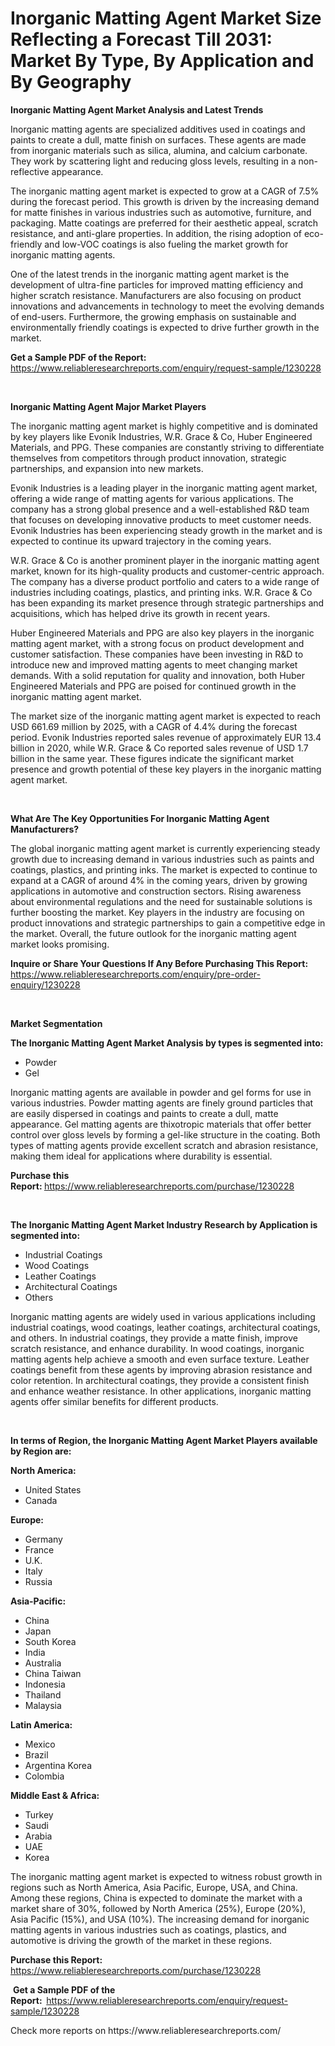 <p><h1>Inorganic Matting Agent Market Size Reflecting a Forecast Till 2031: Market By Type, By Application and By Geography</h1></p><p><strong>Inorganic Matting Agent Market Analysis and Latest Trends</strong></p>
<p><p>Inorganic matting agents are specialized additives used in coatings and paints to create a dull, matte finish on surfaces. These agents are made from inorganic materials such as silica, alumina, and calcium carbonate. They work by scattering light and reducing gloss levels, resulting in a non-reflective appearance.</p><p>The inorganic matting agent market is expected to grow at a CAGR of 7.5% during the forecast period. This growth is driven by the increasing demand for matte finishes in various industries such as automotive, furniture, and packaging. Matte coatings are preferred for their aesthetic appeal, scratch resistance, and anti-glare properties. In addition, the rising adoption of eco-friendly and low-VOC coatings is also fueling the market growth for inorganic matting agents.</p><p>One of the latest trends in the inorganic matting agent market is the development of ultra-fine particles for improved matting efficiency and higher scratch resistance. Manufacturers are also focusing on product innovations and advancements in technology to meet the evolving demands of end-users. Furthermore, the growing emphasis on sustainable and environmentally friendly coatings is expected to drive further growth in the market.</p></p>
<p><strong>Get a Sample PDF of the Report:&nbsp;</strong> <a href="https://www.reliableresearchreports.com/enquiry/request-sample/1230228">https://www.reliableresearchreports.com/enquiry/request-sample/1230228</a></p>
<p>&nbsp;</p>
<p><strong>Inorganic Matting Agent Major Market Players</strong></p>
<p><p>The inorganic matting agent market is highly competitive and is dominated by key players like Evonik Industries, W.R. Grace & Co, Huber Engineered Materials, and PPG. These companies are constantly striving to differentiate themselves from competitors through product innovation, strategic partnerships, and expansion into new markets.</p><p>Evonik Industries is a leading player in the inorganic matting agent market, offering a wide range of matting agents for various applications. The company has a strong global presence and a well-established R&D team that focuses on developing innovative products to meet customer needs. Evonik Industries has been experiencing steady growth in the market and is expected to continue its upward trajectory in the coming years.</p><p>W.R. Grace & Co is another prominent player in the inorganic matting agent market, known for its high-quality products and customer-centric approach. The company has a diverse product portfolio and caters to a wide range of industries including coatings, plastics, and printing inks. W.R. Grace & Co has been expanding its market presence through strategic partnerships and acquisitions, which has helped drive its growth in recent years.</p><p>Huber Engineered Materials and PPG are also key players in the inorganic matting agent market, with a strong focus on product development and customer satisfaction. These companies have been investing in R&D to introduce new and improved matting agents to meet changing market demands. With a solid reputation for quality and innovation, both Huber Engineered Materials and PPG are poised for continued growth in the inorganic matting agent market.</p><p>The market size of the inorganic matting agent market is expected to reach USD 661.69 million by 2025, with a CAGR of 4.4% during the forecast period. Evonik Industries reported sales revenue of approximately EUR 13.4 billion in 2020, while W.R. Grace & Co reported sales revenue of USD 1.7 billion in the same year. These figures indicate the significant market presence and growth potential of these key players in the inorganic matting agent market.</p></p>
<p>&nbsp;</p>
<p><strong>What Are The Key Opportunities For Inorganic Matting Agent Manufacturers?</strong></p>
<p><p>The global inorganic matting agent market is currently experiencing steady growth due to increasing demand in various industries such as paints and coatings, plastics, and printing inks. The market is expected to continue to expand at a CAGR of around 4% in the coming years, driven by growing applications in automotive and construction sectors. Rising awareness about environmental regulations and the need for sustainable solutions is further boosting the market. Key players in the industry are focusing on product innovations and strategic partnerships to gain a competitive edge in the market. Overall, the future outlook for the inorganic matting agent market looks promising.</p></p>
<p><strong>Inquire or Share Your Questions If Any Before Purchasing This Report:</strong> <a href="https://www.reliableresearchreports.com/enquiry/pre-order-enquiry/1230228">https://www.reliableresearchreports.com/enquiry/pre-order-enquiry/1230228</a></p>
<p>&nbsp;</p>
<p><strong>Market Segmentation</strong></p>
<p><strong>The Inorganic Matting Agent Market Analysis by types is segmented into:</strong></p>
<p><ul><li>Powder</li><li>Gel</li></ul></p>
<p><p>Inorganic matting agents are available in powder and gel forms for use in various industries. Powder matting agents are finely ground particles that are easily dispersed in coatings and paints to create a dull, matte appearance. Gel matting agents are thixotropic materials that offer better control over gloss levels by forming a gel-like structure in the coating. Both types of matting agents provide excellent scratch and abrasion resistance, making them ideal for applications where durability is essential.</p></p>
<p><strong>Purchase this Report:&nbsp;</strong><a href="https://www.reliableresearchreports.com/purchase/1230228">https://www.reliableresearchreports.com/purchase/1230228</a></p>
<p>&nbsp;</p>
<p><strong>The Inorganic Matting Agent Market Industry Research by Application is segmented into:</strong></p>
<p><ul><li>Industrial Coatings</li><li>Wood Coatings</li><li>Leather Coatings</li><li>Architectural Coatings</li><li>Others</li></ul></p>
<p><p>Inorganic matting agents are widely used in various applications including industrial coatings, wood coatings, leather coatings, architectural coatings, and others. In industrial coatings, they provide a matte finish, improve scratch resistance, and enhance durability. In wood coatings, inorganic matting agents help achieve a smooth and even surface texture. Leather coatings benefit from these agents by improving abrasion resistance and color retention. In architectural coatings, they provide a consistent finish and enhance weather resistance. In other applications, inorganic matting agents offer similar benefits for different products.</p></p>
<p>&nbsp;</p>
<p><strong>In terms of Region, the Inorganic Matting Agent Market Players available by Region are:</strong></p>
<p>
    <p> <strong> North America: </strong>
        <ul>
            <li>United States</li>
            <li>Canada</li>
        </ul>
        </p> 
    <p> <strong> Europe: </strong>
        <ul>
            <li>Germany</li>
            <li>France</li>
            <li>U.K.</li>
            <li>Italy</li>
            <li>Russia</li>
        </ul>
        </p> 
    <p> <strong> Asia-Pacific: </strong>
        <ul>
            <li>China</li>
            <li>Japan</li>
            <li>South Korea</li>
            <li>India</li>
            <li>Australia</li>
            <li>China Taiwan</li>
            <li>Indonesia</li>
            <li>Thailand</li>
            <li>Malaysia</li>
        </ul>
        </p> 
    <p> <strong> Latin America: </strong>
        <ul>
            <li>Mexico</li>
            <li>Brazil</li>
            <li>Argentina Korea</li>
            <li>Colombia</li>
        </ul>
        </p> 
    <p> <strong> Middle East & Africa: </strong>
        <ul>
            <li>Turkey</li>
            <li>Saudi</li>
            <li>Arabia</li>
            <li>UAE</li>
            <li>Korea</li>
        </ul>
    </p>
    </p>
<p><p>The inorganic matting agent market is expected to witness robust growth in regions such as North America, Asia Pacific, Europe, USA, and China. Among these regions, China is expected to dominate the market with a market share of 30%, followed by North America (25%), Europe (20%), Asia Pacific (15%), and USA (10%). The increasing demand for inorganic matting agents in various industries such as coatings, plastics, and automotive is driving the growth of the market in these regions.</p></p>
<p><strong>Purchase this Report: </strong><a href="https://www.reliableresearchreports.com/purchase/1230228">https://www.reliableresearchreports.com/purchase/1230228</a></p>
<p>&nbsp;<strong>Get a Sample PDF of the Report:&nbsp;&nbsp;</strong><a href="https://www.reliableresearchreports.com/enquiry/request-sample/1230228">https://www.reliableresearchreports.com/enquiry/request-sample/1230228</a></p>
<p><strong></strong></p>
<p>Check more reports on https://www.reliableresearchreports.com/</p>